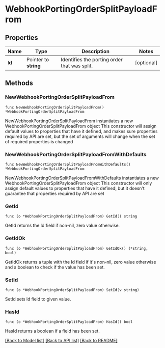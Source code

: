 # WebhookPortingOrderSplitPayloadFrom

## Properties

Name | Type | Description | Notes
------------ | ------------- | ------------- | -------------
**Id** | Pointer to **string** | Identifies the porting order that was split. | [optional] 

## Methods

### NewWebhookPortingOrderSplitPayloadFrom

`func NewWebhookPortingOrderSplitPayloadFrom() *WebhookPortingOrderSplitPayloadFrom`

NewWebhookPortingOrderSplitPayloadFrom instantiates a new WebhookPortingOrderSplitPayloadFrom object
This constructor will assign default values to properties that have it defined,
and makes sure properties required by API are set, but the set of arguments
will change when the set of required properties is changed

### NewWebhookPortingOrderSplitPayloadFromWithDefaults

`func NewWebhookPortingOrderSplitPayloadFromWithDefaults() *WebhookPortingOrderSplitPayloadFrom`

NewWebhookPortingOrderSplitPayloadFromWithDefaults instantiates a new WebhookPortingOrderSplitPayloadFrom object
This constructor will only assign default values to properties that have it defined,
but it doesn't guarantee that properties required by API are set

### GetId

`func (o *WebhookPortingOrderSplitPayloadFrom) GetId() string`

GetId returns the Id field if non-nil, zero value otherwise.

### GetIdOk

`func (o *WebhookPortingOrderSplitPayloadFrom) GetIdOk() (*string, bool)`

GetIdOk returns a tuple with the Id field if it's non-nil, zero value otherwise
and a boolean to check if the value has been set.

### SetId

`func (o *WebhookPortingOrderSplitPayloadFrom) SetId(v string)`

SetId sets Id field to given value.

### HasId

`func (o *WebhookPortingOrderSplitPayloadFrom) HasId() bool`

HasId returns a boolean if a field has been set.


[[Back to Model list]](../README.md#documentation-for-models) [[Back to API list]](../README.md#documentation-for-api-endpoints) [[Back to README]](../README.md)


